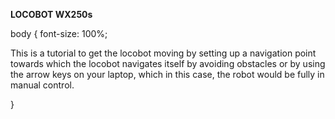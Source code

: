<h><b>LOCOBOT WX250s</b></h>

body {
  font-size: 100%;
  <p>This is a tutorial to get the locobot moving by setting up a navigation point towards which the locobot navigates itself by avoiding obstacles or by using the arrow keys on your laptop, which in this case, the robot would be fully in manual control. </p>
}


